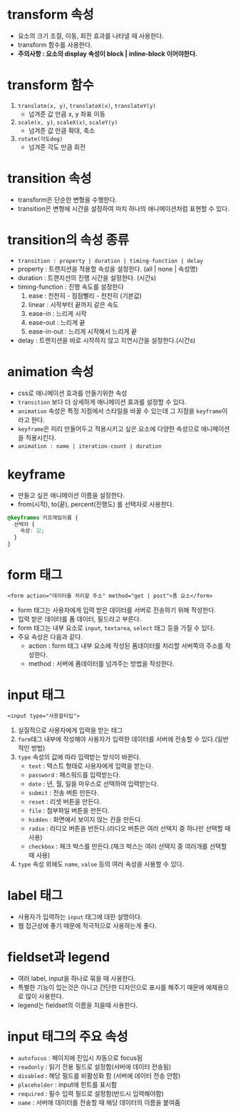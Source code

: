 # transform 속성

- 요소의 크기 조절, 이동, 회전 효과를 나타낼 때 사용한다.
- transform 함수를 사용한다.
- **주의사항 : 요소의 display 속성이 block | inline-block 이어야한다.**

# transform 함수

1. `translate(x, y)`, `translateX(x)`, `translateY(y)`
   - 넘겨준 값 만큼 x, y 좌표 이동
2. `scale(x, y)`, `scaleX(x)`, `scaleY(y)`
   - 넘겨준 값 만큼 확대, 축소
3. `rotate(각도deg)`
   - 넘겨준 각도 만큼 회전

# transition 속성

- transform은 단순한 변형을 수행한다.
- transition은 변형에 시간을 설정하여 마치 하나의 애니메이션처럼 표현할 수 있다.

# transition의 속성 종류

- `transition : property | duration | timing-function | delay`
- property : 트랜지션을 적용할 속성을 설정한다. (all | none | 속성명)
- duration : 트랜지션의 진행 시간을 설정한다. (시간s)
- timing-function : 진행 속도를 설정한다
  1. ease : 천천히 - 점점빨리 - 천천히 (기본값)
  2. linear : 시작부터 끝까지 같은 속도
  3. ease-in : 느리게 시작
  4. ease-out : 느리게 끝
  5. ease-in-out : 느리게 시작해서 느리게 끝
- delay : 트랜지션을 바로 시작하지 않고 지연시간을 설정한다.(시간s)

# animation 속성

- css로 애니메이션 효과를 만들기위한 속성
- `transition` 보다 더 상세하게 애니메이션 효과를 설정할 수 있다.
- `animation` 속성은 특정 지점에서 스타일을 바꿀 수 있는데 그 지점을 `keyframe`이라고 한다.
- `keyframe`은 미리 만들어두고 적용시키고 싶은 요소에 다양한 속성으로 애니메이션을 적용시킨다.
- `animation : name | iteration-count | duration`

# keyframe

- 만들고 싶은 애니메이션 이름을 설정한다.
- from(시작), to(끝), percent(진행도) 를 선택자로 사용한다.

```css
@keyframes 키프레임이름 {
  선택자 {
    속성: 값;
  }
}
```

# form 태그

`<form action="데이터를 처리할 주소" method="get | post">폼 요소</form>`

- form 태그는 사용자에게 입력 받은 데이터를 서버로 전송하기 위해 작성한다.
- 입력 받은 데이터를 폼 데이터, 필드라고 부른다.
- form 태그는 내부 요소로 `input`, `textarea`, `select` 태그 등을 가질 수 있다.
- 주요 속성은 다음과 같다.
  - action : form 태그 내부 요소에 작성된 폼데이터를 처리할 서버쪽의 주소를 작성한다.
  - method : 서버에 폼데이터를 넘겨주는 방법을 작성한다.

# input 태그

`<input type="사용할타입">`

1. 실질적으로 사용자에게 입력을 받는 태그
2. `form`태그 내부에 작성해야 사용자가 입력한 데이터를 서버에 전송할 수 있다.(일반적인 방법)
3. `type` 속성의 값에 따라 입력받는 방식이 바뀐다.
   - `text` : 텍스트 형태로 사용자에게 입력을 받는다.
   - `password` : 패스워드를 입력받는다.
   - `date` : 년, 월, 일을 마우스로 선택하여 입력받는다.
   - `submit` : 전송 버튼 만든다.
   - `reset` : 리셋 버튼을 만든다.
   - `file` : 첨부파일 버튼을 만든다.
   - `hidden` : 화면에서 보이지 않는 칸을 만든다.
   - `radio` : 라디오 버튼을 반든다.(라디오 버튼은 여러 선택지 중 하나만 선택할 때 사용)
   - `checkbox` : 체크 박스를 만든다.(체크 박스는 여러 선택지 중 여러개를 선택할 때 사용)
4. `type` 속성 외에도 `name`, `value` 등의 여러 속성을 사용할 수 있다.

# label 태그

- 사용자가 입력하는 `input` 태그에 대한 설명이다.
- 웹 접근성에 좋기 때문에 적극적으로 사용하는게 좋다.

# fieldset과 legend

- 여러 label, input을 하나로 묶을 때 사용한다.
- 특별한 기능이 있는것은 아니고 간단한 디자인으로 표시를 해주기 때문에 예제용으로 많이 사용한다.
- legend는 fieldset의 이름을 지을때 사용한다.

# input 태그의 주요 속성

- `autofocus` : 페이지에 진입시 자동으로 focus됨
- `readonly` : 읽기 전용 필드로 설정함(서버에 데이터 전송됨)
- `disabled` : 해당 필드를 비활성화 함 (서버에 데이터 전송 안함)
- `placeholder` : input에 힌트를 표시함
- `required` : 필수 입력 필드로 설정함(반드시 입력해야함)
- `name` : 서버에 데이터를 전송할 때 해당 데이터의 이름을 붙여줌
